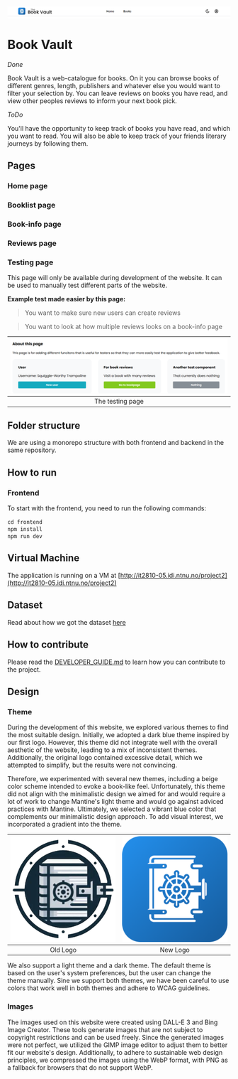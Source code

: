 ![navbar](/media/navbar.png)

# Book Vault

_Done_

Book Vault is a web-catalogue for books. On it you can browse books of different genres, length, publishers and whatever else you would want to filter your selection by. You can leave reviews on books you have read, and view other peoples reviews to inform your next book pick.

_ToDo_

You'll have the opportunity to keep track of books you have read, and which you want to read. You will also be able to keep track of your friends literary journeys by following them.

## Pages

### Home page

### Booklist page

### Book-info page

### Reviews page

### Testing page

This page will only be available during development of the website. It can be used to manually test different parts of the website.

**Example test made easier by this page:**

> You want to make sure new users can create reviews

> You want to look at how multiple reviews looks on a book-info page

| ![Testing page](/media/testpage.png) |
| :----------------------------------: |
|           The testing page           |

## Folder structure

We are using a monorepo structure with both frontend and backend in the same repository.

## How to run

### Frontend

To start with the frontend, you need to run the following commands:

```
cd frontend
npm install
npm run dev
```

## Virtual Machine

The application is running on a VM at [http://it2810-05.idi.ntnu.no/project2](http://it2810-05.idi.ntnu.no/project2)

## Dataset

Read about how we got the dataset [here](./preprocessing/README.md)

## How to contribute

Please read the [DEVELOPER_GUIDE.md](./DEVELOPER_GUIDE.md) to learn how you can contribute to the project.

## Design

### Theme

During the development of this website, we explored various themes to find the most suitable design. Initially, we adopted a dark blue theme inspired by our first logo. However, this theme did not integrate well with the overall aesthetic of the website, leading to a mix of inconsistent themes. Additionally, the original logo contained excessive detail, which we attempted to simplify, but the results were not convincing.

Therefore, we experimented with several new themes, including a beige color scheme intended to evoke a book-like feel. Unfortunately, this theme did not align with the minimalistic design we aimed for and would require a lot of work to change Mantine's light theme and would go against adviced practices with Mantine. Ultimately, we selected a vibrant blue color that complements our minimalistic design approach. To add visual interest, we incorporated a gradient into the theme.

| <img src="media/OldBookVaultLogo.png" alt="Old logo" width="300" /> | <img src="media/BookVaultLogo.png" alt="New logo" width="300" /> |
| :-----------------------------------------------------------------: | :--------------------------------------------------------------: |
|                              Old Logo                               |                             New Logo                             |

We also support a light theme and a dark theme. The default theme is based on the user's system preferences, but the user can change the theme manually. Sine we support both themes, we have been careful to use colors that work well in both themes and adhere to WCAG guidelines.

### Images

The images used on this website were created using DALL-E 3 and Bing Image Creator. These tools generate images that are not subject to copyright restrictions and can be used freely. Since the generated images were not perfect, we utilized the GIMP image editor to adjust them to better fit our website's design. Additionally, to adhere to sustainable web design principles, we compressed the images using the WebP format, with PNG as a fallback for browsers that do not support WebP.
